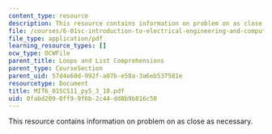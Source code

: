 ```yaml
---
content_type: resource
description: This resource contains information on problem on as close as necessary.
file: /courses/6-01sc-introduction-to-electrical-engineering-and-computer-science-i-spring-2011/0fabd2090ff99f6b2c44dd8b9b816c50_MIT6_01SCS11_py5_3_10.pdf
file_type: application/pdf
learning_resource_types: []
ocw_type: OCWFile
parent_title: Loops and List Comprehensions
parent_type: CourseSection
parent_uid: 57d4e60d-992f-a07b-e58a-3a6eb537581e
resourcetype: Document
title: MIT6_01SCS11_py5_3_10.pdf
uid: 0fabd209-0ff9-9f6b-2c44-dd8b9b816c50
---
```

This resource contains information on problem on as close as necessary.

